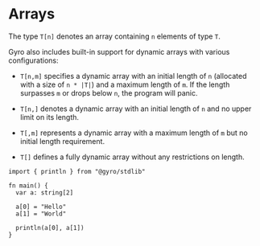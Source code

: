 # Arrays

The type `T[n]` denotes an array containing `n` elements of type `T`.

Gyro also includes built-in support for dynamic arrays with various configurations:

- `T[n,m]` specifies a dynamic array with an initial length of `n` (allocated with a size of `n * |T|`) and a maximum length of `m`. If the length surpasses `m` or drops below `n`, the program will panic.

- `T[n,]` denotes a dynamic array with an initial length of `n` and no upper limit on its length.

- `T[,m]` represents a dynamic array with a maximum length of `m` but no initial length requirement.

- `T[]` defines a fully dynamic array without any restrictions on length.

```gyro
import { println } from "@gyro/stdlib"

fn main() {
  var a: string[2]

  a[0] = "Hello"
  a[1] = "World"

  println(a[0], a[1])
}
```
